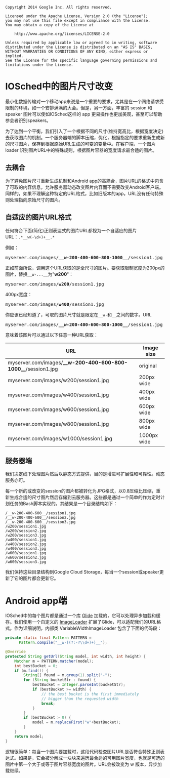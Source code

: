     Copyright 2014 Google Inc. All rights reserved.

    Licensed under the Apache License, Version 2.0 (the "License");
    you may not use this file except in compliance with the License.
    You may obtain a copy of the License at

        http://www.apache.org/licenses/LICENSE-2.0

    Unless required by applicable law or agreed to in writing, software
    distributed under the License is distributed on an "AS IS" BASIS,
    WITHOUT WARRANTIES OR CONDITIONS OF ANY KIND, either express or implied.
    See the License for the specific language governing permissions and
    limitations under the License.


# IOSched中的图片尺寸改变

最小化数据传输对一个移动app来说是一个重要的要求，尤其是在一个网络请求受限制的环境，如一个安排满满的大会。但是，另一方面，丰富的 session 和 speaker 图片可以使如IOSched这样的 app 更易操作也更加美观，甚至可以帮助参会者识别speakers。

为了达到一个平衡，我们引入了一个根据不同的尺寸(维持宽高比，根据宽度决定)去获取图片的机制。一个服务器端的脚本压缩，优化，根据指定的要求重新生成新的尺寸图片，保存到根据原始URL生成的可变的变量中。在客户端，一个图片 loader 识别图片URL中的特殊规则，根据图片容器的宽度请求最合适的图片。


## 去耦合

为了避免图片尺寸重新生成机制和Android app的高耦合，图片URL的格式中包含了可取的内容信息，允许服务器动态改变图片内容而不需要改变Android客户端。同样的，如果不理解这种特定的URL格式，比如旧版本的app，URL没有任何特殊则处理指向原始尺寸的图片。


## 自适应的图片URL格式

任何符合下面(简化)正则表达式的图片URL都视为一个自适应的图片URL：`.*__w(-\d+)+__.*`

例如：

<pre>
myserver.com/images/<b>__w-200-400-600-800-1000__</b>/session1.jpg
</pre>

正如前面所说，调用这个URL获取的是全尺寸的图片。要获取限制宽度为200px的图片，替换`__w-...__`为"**w200**"：

<pre>
myserver.com/images/<b>w200</b>/session1.jpg
</pre>

400px宽度：

<pre>
myserver.com/images/<b>w400</b>/session1.jpg
</pre>

你应该已经知道了，可取的图片尺寸就是限定在`__w-`和`__`之间的数字。URL

<pre>
myserver.com/images/<b>__w-200-400-600-800-1000__</b>/session1.jpg
</pre>

意味着该图片可以通过以下任意一种URL获取：

URL | Image size
--- | ----------
myserver.com/images/**\_\_w-200-400-600-800-1000\_\_**/session1.jpg | original
myserver.com/images/w200/session1.jpg | 200px wide
myserver.com/images/w400/session1.jpg | 400px wide
myserver.com/images/w600/session1.jpg | 600px wide
myserver.com/images/w800/session1.jpg | 800px wide
myserver.com/images/w1000/session1.jpg | 1000px wide


## 服务器端

我们决定线下处理图片然后以静态方式提供，目的是增进可扩展性和可靠性。动态服务亦可。

每一个新的或改变的session的图片都被转化为JPG格式，以0.8压缩比压缩，重新生成合适的尺寸图片然后存储到云服务器。这些都是通过一个简单的作为定时计划任务的Bash脚本实现的。其结果是一个目录结构如下：

    /__w-200-400-600__/session1.jpg
    /__w-200-400-600__/session2.jpg
    /__w-200-400-600__/session3.jpg
    /w200/session1.jpg
    /w200/session2.jpg
    /w200/session3.jpg
    /w400/session1.jpg
    /w400/session2.jpg
    /w400/session3.jpg
    /w600/session1.jpg
    /w600/session2.jpg
    /w600/session3.jpg

我们保持这些目录结构到Google Cloud Storage，每当一个session或speaker更新了它的图片都会更新它。

# Android app端

IOSched中的每个图片都是通过一个库 [Glide](https://github.com/bumptech/glide) 加载的，它可以处理异步加载和缓存。我们使用一个自定义的 [ImageLoader](https://github.com/google/iosched/blob/master/android/src/main/java/com/google/samples/apps/iosched/util/ImageLoader.java) 扩展了Glide，可以适配我们的URL格式。作为详细说明，内部类 VariableWidthImageLoader 包含了下面的代码段：

```Java
private static final Pattern PATTERN =
      Pattern.compile("__w-((?:-?\\d+)+)__");

@Override
protected String getUrl(String model, int width, int height) {
    Matcher m = PATTERN.matcher(model);
    int bestBucket = 0;
    if (m.find()) {
        String[] found = m.group(1).split("-");
        for (String bucketStr : found) {
            bestBucket = Integer.parseInt(bucketStr);
            if (bestBucket >= width) {
                // the best bucket is the first immediately
                // bigger than the requested width
                break;
            }
        }
        if (bestBucket > 0) {
            model = m.replaceFirst("w"+bestBucket);
        }
    }
    return model;
}
```

逻辑很简单：每当一个图片要加载时，这段代码检查图片URL是否符合特殊正则表达式。如果是，它会被分解成一块块来遍历最合适的可用图片宽度，也就是可选的图片中第一个大于或等于图片容器宽度的图片。URL会被改变为 w<bucket> 版本，异步加载继续。

